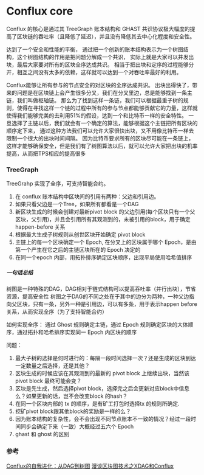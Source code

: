 Conflux core
===
Conflux 的核心是通过其 TreeGraph 账本结构和 GHAST 共识协议极大幅度的提高了区块链的吞吐率（且降低了延迟），并且没有降低其去中心化程度和安全性。

达到了一个安全和性能的平衡，
通过把一个创新的账本结构表示为一个树图结构，这个树图结构的作用是把问题分解成一个共识，
实际上就是大家可以并发出块，最后大家要对所有的区块全序达成共识。
相当于把出块和定序的过程能够分开，相互之间没有太多的依赖，这样就可以达到一个对吞吐率最好的利用。

Conflux能够让所有参与的节点安全的对区块的全序达成共识。
出块出得快了，带来的问题是在区块链上会产生很多分叉，我们在分叉里边，总是能够找到一条主链，我们叫做枢轴链。
那么为了找到这样一条链，我们可以根据最重子树的规则，使得在寻找这样一个链的过程中所有的参与节点都能够贡献它的力量，这样就使得我们能够完美的去利用51%的假设，达到一个和比特币一样的安全特性。
一旦选择了主链以后，我们就会有一个确定的算法，能够根据这个主链把所有区块的顺序定下来，
通过这种方法我们可以允许大家很快出块，又不用像比特币一样去限制一个很大的出块时间间隔。
因为比特币要求所有的区块尽可能在一条链上，这样才能够确保安全，但是我们有了树图算法以后，就可以允许大家把出块的机率提高，从而把TPS相应的提高很多

### TreeGraph

TreeGrahp 实现了全序，可支持智能合约。

1. 在 conflux 账本结构中区块间的引用有两种：父边和引用边。
2. 如果只看父边是一个Tree，如果所有都看是一个DAG
3. 新区块生成的时候会创建对最新pivot block 的父边引用(每个区块只有一个父区块，父引用)，并且会引用所有其观测到的，未被引用的block，用于确定 happen-before 关系
4. 根据最大生成子树规则从创世区块开始确定 pivot block
5. 主链上的每一个区块确定一个 Epoch, 在分叉上的区块属于哪个 Epoch，是由第一个产生在它之后的主链区块所在的 Epoch 决定的
6. 在同一个epoch 内部，用拓扑排序确定区块顺序，出现平局使用哈希值排序




##### 一句话总结
树图是一种特殊的DAG，DAG相对于链式结构可以提高吞吐率（并行出块），节省资源，提高安全性
树图之于DAG的不同之处在于其中的边分为两种，一种父边指向父区块，只有一条，另外一种是引用边，可以有多条，用于表示happen before 关系，从而实现全序（为了支持智能合约）

如何实现全序：
通过 Ghost 规则确定主链，通过 Epoch 规则确定区块的大体顺序，通过拓扑和哈希排序实现同一 Epoch 内区块的顺序


问题：
1. 最大子树的选择是何时进行的：每隔一段时间选择一次？还是生成的区块到达一定数量之后选择，还是其他？
2. 区块生成的时候应该在其观测到的最新的 pivot block 上继续出块，当然该pivot block 最终可能会变？
3. 区块是先生成，然后选择pivot block，选择完之后会更新对应block中信息么？如果更新的话，岂不会改变block 的hash？
4. 在同一个区块内部的 tx 的顺序，是有矿工打包时选择tx 的规则所确定.
5. 挖矿pivot block跟其他block的奖励是一样的么？
6. 因为账本结构的复杂性，会不会出现不同节点账本不一致的情况？经过一段时间同步会确定下来（一致）大概经过五六个 Epoch
7. ghast 和 ghost 的区别


### 参考

[Conflux的自我进化：从DAG到树图](https://learnblockchain.cn/2019/04/12/conflux-tree-graph)
[漫谈区块图技术之XDAG和Conflux](https://learnblockchain.cn/2019/01/11/dev_meeting_9/)